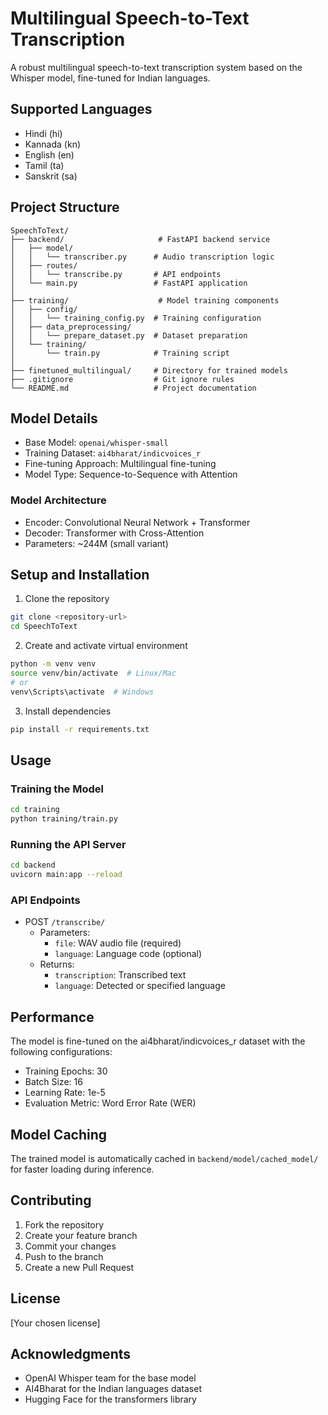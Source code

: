 # Multilingual Speech-to-Text Transcription

A robust multilingual speech-to-text transcription system based on the Whisper model, fine-tuned for Indian languages.

## Supported Languages
- Hindi (hi)
- Kannada (kn)
- English (en)
- Tamil (ta)
- Sanskrit (sa)

## Project Structure
```
SpeechToText/
├── backend/                     # FastAPI backend service
│   ├── model/                  
│   │   └── transcriber.py      # Audio transcription logic
│   ├── routes/                 
│   │   └── transcribe.py       # API endpoints
│   └── main.py                 # FastAPI application
│
├── training/                    # Model training components
│   ├── config/
│   │   └── training_config.py  # Training configuration
│   ├── data_preprocessing/
│   │   └── prepare_dataset.py  # Dataset preparation
│   └── training/
│       └── train.py            # Training script
│
├── finetuned_multilingual/     # Directory for trained models
├── .gitignore                  # Git ignore rules
└── README.md                   # Project documentation
```

## Model Details
- Base Model: `openai/whisper-small`
- Training Dataset: `ai4bharat/indicvoices_r`
- Fine-tuning Approach: Multilingual fine-tuning
- Model Type: Sequence-to-Sequence with Attention

### Model Architecture
- Encoder: Convolutional Neural Network + Transformer
- Decoder: Transformer with Cross-Attention
- Parameters: ~244M (small variant)

## Setup and Installation

1. Clone the repository
```bash
git clone <repository-url>
cd SpeechToText
```

2. Create and activate virtual environment
```bash
python -m venv venv
source venv/bin/activate  # Linux/Mac
# or
venv\Scripts\activate  # Windows
```

3. Install dependencies
```bash
pip install -r requirements.txt
```

## Usage

### Training the Model
```bash
cd training
python training/train.py
```

### Running the API Server
```bash
cd backend
uvicorn main:app --reload
```

### API Endpoints
- POST `/transcribe/`
  - Parameters:
    - `file`: WAV audio file (required)
    - `language`: Language code (optional)
  - Returns:
    - `transcription`: Transcribed text
    - `language`: Detected or specified language

## Performance

The model is fine-tuned on the ai4bharat/indicvoices_r dataset with the following configurations:
- Training Epochs: 30
- Batch Size: 16
- Learning Rate: 1e-5
- Evaluation Metric: Word Error Rate (WER)

## Model Caching

The trained model is automatically cached in `backend/model/cached_model/` for faster loading during inference.

## Contributing

1. Fork the repository
2. Create your feature branch
3. Commit your changes
4. Push to the branch
5. Create a new Pull Request

## License

[Your chosen license]

## Acknowledgments

- OpenAI Whisper team for the base model
- AI4Bharat for the Indian languages dataset
- Hugging Face for the transformers library
